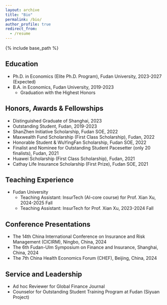 ```yaml
---
layout: archive
title: "Bio"
permalink: /bio/
author_profile: true
redirect_from:
  - /resume
---
```


{% include base_path %}



Education
------
- Ph.D. in Economics (Elite Ph.D. Program), Fudan University, 2023-2027 (Expected)
- B.A. in Economics, Fudan University, 2019-2023
  - Graduation with the Highest Honors 

Honors, Awards & Fellowships
------
- Distinguished Graduate of Shanghai, 2023
- Outstanding Student, Fudan, 2019-2023
- ShanZhen Initiative Scholarship, Fudan SOE, 2022
- Maxwealth Fund Scholarship (First Class Scholarship), Fudan, 2022
- Honorable Student & WuYingFan Scholarship, Fudan SOE, 2022
- Finalist and Nominee for Outstanding Student Pacesetter (only 20 finalists), Fudan, 2021
- Huawei Scholarship (First Class Scholarship), Fudan, 2021
- Cathay Life Insurance Scholarship (First Prize), Fudan SOE, 2021

Teaching Experience
------
* Fudan University
  * Teaching Assistant: InsurTech (AI-core course) for Prof. Xian Xu, 2024-2025 Fall
  * Teaching Assistant: InsurTech for Prof. Xian Xu, 2023-2024 Fall
  
Conference Presentations
------
- The 14th China International Conference on Insurance and Risk Management (CICIRM), Ningbo, China, 2024
- The 6th Fudan-Ulm Symposium on Finance and Insurance, Shanghai, China, 2024
- The 7th China Health Economics Forum (CHEF), Beijing, China, 2024

Service and Leadership
------
* Ad hoc Reviewer for Global Finance Journal
* Counselor for Outstanding Student Training Program at Fudan (Siyuan Project)

